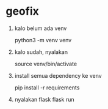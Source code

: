 # geofix

1. kalo belum ada venv

	python3 -m venv venv

2. kalo sudah, nyalakan
 
	source venv/bin/activate
 
3. install semua dependency ke venv

	pip install -r requirements


4. nyalakan flask
	flask run 

